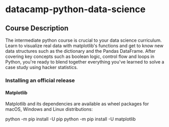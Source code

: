 # datacamp-python-data-science

## Course Description
The intermediate python course is crucial to your data science curriculum. Learn to visualize real data with matplotlib's functions and get to know new data structures such as the dictionary and the Pandas DataFrame. After covering key concepts such as boolean logic, control flow and loops in Python, you're ready to blend together everything you've learned to solve a case study using hacker statistics.

### Installing an official release

#### Matplotlib
Matplotlib and its dependencies are available as wheel packages for macOS, Windows and Linux distributions:

python -m pip install -U pip
python -m pip install -U matplotlib